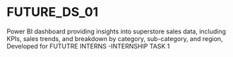 # FUTURE_DS_01
Power BI dashboard providing insights into superstore sales data, including KPIs, sales trends, and breakdown by category, sub-category, and region, Developed for FUTUTRE INTERNS -INTERNSHIP TASK 1
